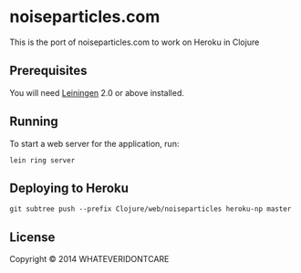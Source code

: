 # noiseparticles.com

This is the port of noiseparticles.com to work on Heroku in Clojure

## Prerequisites

You will need [Leiningen][1] 2.0 or above installed.

[1]: https://github.com/technomancy/leiningen

## Running

To start a web server for the application, run:

    lein ring server

## Deploying to Heroku

    git subtree push --prefix Clojure/web/noiseparticles heroku-np master

## License

Copyright © 2014 WHATEVERIDONTCARE
